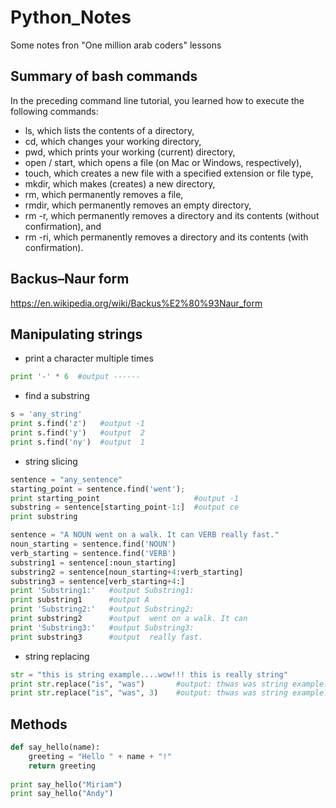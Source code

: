 # Python_Notes
Some notes fron "One million arab coders" lessons

## Summary of bash commands
In the preceding command line tutorial, you learned how to execute the following commands:

* ls, which lists the contents of a directory,
* cd, which changes your working directory,
* pwd, which prints your working (current) directory,
* open / start, which opens a file (on Mac or Windows, respectively),
* touch, which creates a new file with a specified extension or file type,
* mkdir, which makes (creates) a new directory,
* rm, which permanently removes a file,
* rmdir, which permanently removes an empty directory,
* rm -r, which permanently removes a directory and its contents (without confirmation), and
* rm -ri, which permanently removes a directory and its contents (with confirmation).

## Backus–Naur form
https://en.wikipedia.org/wiki/Backus%E2%80%93Naur_form

## Manipulating strings
* print a character multiple times
```python
print '-' * 6  #output ------
```
* find a substring
```python
s = 'any_string'
print s.find('z')   #output -1
print s.find('y')   #output  2
print s.find('ny')  #output  1
```
* string slicing
```python
sentence = "any_sentence"
starting_point = sentence.find('went');
print starting_point                     #output -1    
substring = sentence[starting_point-1:]  #output ce
print substring
```

```python
sentence = "A NOUN went on a walk. It can VERB really fast."
noun_starting = sentence.find('NOUN')
verb_starting = sentence.find('VERB')
substring1 = sentence[:noun_starting]
substring2 = sentence[noun_starting+4:verb_starting]
substring3 = sentence[verb_starting+4:]
print 'Substring1:'   #output Substring1:
print substring1      #output A 
print 'Substring2:'   #output Substring2:
print substring2      #output  went on a walk. It can 
print 'Substring3:'   #output Substring3:
print substring3      #output  really fast.
```

* string replacing
```python
str = "this is string example....wow!!! this is really string"
print str.replace("is", "was")       #output: thwas was string example....wow!!! thwas was really string
print str.replace("is", "was", 3)    #output: thwas was string example....wow!!! thwas is really string
```


## Methods  
```python
def say_hello(name):  
    greeting = "Hello " + name + "!"  
    return greeting  
 
print say_hello("Miriam")  
print say_hello("Andy") 
```

